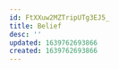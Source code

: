 ```yaml
---
id: FtXXuw2MZTripUTg3EJ5_
title: Belief
desc: ''
updated: 1639762693866
created: 1639762693866
---
```


